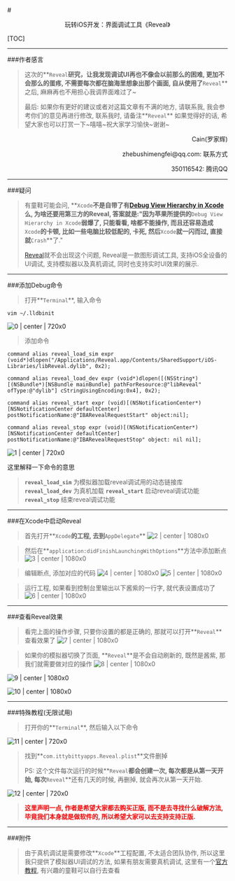 #<center>玩转iOS开发：界面调试工具《Reveal》</center>



[TOC]

---

###作者感言
>这次的**`Reveal`**研究，让我发现调试UI再也不像会以前那么的困难, 更加不会那么的蛋疼, 不需要每次都在脑海里想象出那个画面, 自从使用了**`Reveal`**之后, 麻麻再也不用担心我调界面难过了~
>
>最后:
>如果你有更好的建议或者对这篇文章有不满的地方, 请联系我, 我会参考你们的意见再进行修改, 联系我时, 请备注**`Reveal`** 如果觉得好的话, 希望大家也可以打赏一下~嘻嘻~祝大家学习愉快~谢谢~
>

<p align="right">Cain(罗家辉)</p>
<p align="right">zhebushimengfei@qq.com: 联系方式</p>
<p align="right">350116542: 腾讯QQ</p>

---
###疑问
> 有童鞋可能会问, **`Xcode`**不是自带了有[Debug View Hierarchy in Xcode](https://developer.apple.com/library/ios/recipes/xcode_help-debugger/using_view_debugger/using_view_debugger.html)么, 为啥还要用第三方的Reveal, 答案就是:"因为苹果所提供的**`Debug View Hierarchy in Xcode`**弱爆了, 只能看看, 啥都不能操作, 而且还容易造成**`Xcode`**的卡顿, 比如一些电脑比较低配的, 卡死, 然后**`Xcode`**就一闪而过, 直接就**`Crash`**了."
>
> [Reveal](http://revealapp.com)就不会出现这个问题, Reveal是一款图形调试工具, 支持iOS全设备的UI调试, 支持模拟器以及真机调试, 同时也支持实时UI效果的展示.

---
###添加Debug命令

> 打开**`Terminal`**, 输入命令

```vim
vim ~/.lldbinit 
```
![0 | center | 720x0](./0.png)

> 添加命令
```vim
command alias reveal_load_sim expr (void*)dlopen("/Applications/Reveal.app/Contents/SharedSupport/iOS-Libraries/libReveal.dylib", 0x2);  
  
command alias reveal_load_dev expr (void*)dlopen([(NSString*)[(NSBundle*)[NSBundle mainBundle] pathForResource:@"libReveal" ofType:@"dylib"] cStringUsingEncoding:0x4], 0x2);  
  
command alias reveal_start expr (void)[(NSNotificationCenter*)[NSNotificationCenter defaultCenter] postNotificationName:@"IBARevealRequestStart" object:nil];  
  
command alias reveal_stop expr (void)[(NSNotificationCenter*)[NSNotificationCenter defaultCenter] postNotificationName:@"IBARevealRequestStop" object: nil nil]; 
```

![1 | center | 720x0](./1.png)


这里解释一下命令的意思
> **`reveal_load_sim`** 为模拟器加载reveal调试用的动态链接库
> **`reveal_load_dev`** 为真机加载
> **`reveal_start`**       启动reveal调试功能
> **`reveal_stop`**         结束reveal调试功能

---
###在Xcode中启动Reveal

> 首先打开**`Xcode`**的工程, 去到**`AppDelegate`**
> ![2 | center | 1080x0](./2.png)


> 然后在**`application:didFinishLaunchingWithOptions`**方法中添加断点
> ![3 | center | 1080x0](./3.png)


> 编辑断点, 添加对应的代码
> ![4 | center | 1080x0](./4.png)
> ![5 | center | 1080x0](./5.png)


> 运行工程, 如果看到控制台里输出以下酱紫的一行字, 就代表设置成功了
> ![6 | center | 1080x0](./6.png)

---
###查看Reveal效果
> 看完上面的操作步骤, 只要你设置的都是正确的, 那就可以打开**`Reveal`**查看效果了
> ![7 | center | 1080x0](./7.png)


> 如果你的模拟器切换了页面, **`Reveal`**是不会自动刷新的, 既然是酱紫, 那我们就需要做对应的操作
> ![8 | center | 1080x0](./8.png)

![9 | center | 1080x0](./9.png)

![10 | center | 1080x0](./10.png)

---
###特殊教程(无限试用)

> 打开你的**`Terminal`**, 然后输入以下命令

![11 | center | 720x0](./11.png)

> 找到**`com.ittybittyapps.Reveal.plist`**文件删掉
>
> PS: 这个文件每次运行的时候**`Reveal`**都会创建一次, 每次都是从第一天开始, 每次**`Reveal`**还有几天的时候, 再删掉, 就会再次从第一天开始.

![12 | center | 720x0](./12.png)

> **<font color=red>这里声明一点, 作者是希望大家都去购买正版, 而不是去寻找什么破解方法, 毕竟我们本身就是做软件的, 所以希望大家可以去支持支持正版.</font>**

---
###附件
> 由于真机调试是需要修改**`Xcode`**工程配置, 不太适合团队协作, 所以这里我只提供了模拟器UI调试的方法, 如果有朋友需要真机调试, 这里有一个[官方教程](http://support.revealapp.com/kb/getting-started/integrating-reveal-add-reveal-to-your-xcode-project), 有兴趣的童鞋可以自行去查看

